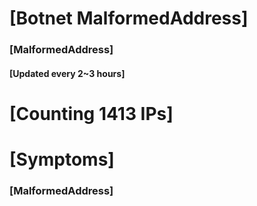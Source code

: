 # [Botnet MalformedAddress]
### [MalformedAddress]
#### [Updated every 2~3 hours]

# [Counting 1413 IPs]

# [Symptoms] 
###   [MalformedAddress]
